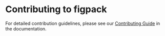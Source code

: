 # Contributing to figpack

For detailed contribution guidelines, please see our [Contributing Guide](https://flatironinstitute.github.io/figpack/contributing.html) in the documentation.
